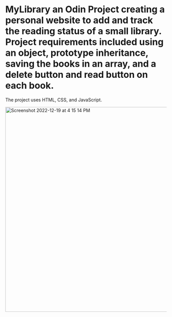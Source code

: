 # MyLibrary  an Odin Project creating a personal website to add and track the reading status of a small library.  Project requirements included using an object, prototype inheritance, saving the books in an array, and a delete button and read button on each book.

The project uses HTML, CSS, and JavaScript. 

<img width="640" alt="Screenshot 2022-12-19 at 4 15 14 PM" src="https://user-images.githubusercontent.com/19597150/208414638-cfff1017-ef72-42d5-9e58-ce7510dad975.png">
